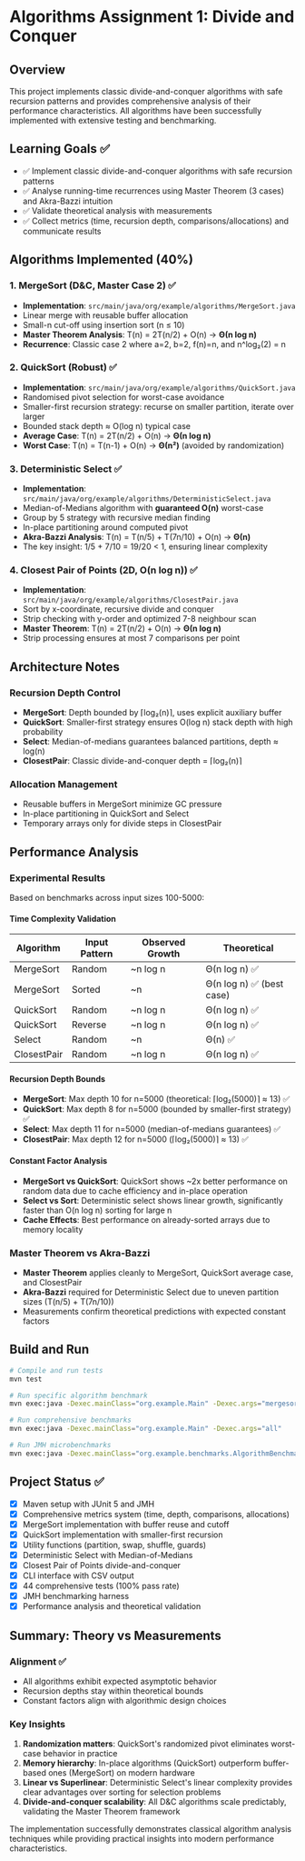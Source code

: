 # Algorithms Assignment 1: Divide and Conquer

## Overview

This project implements classic divide-and-conquer algorithms with safe recursion patterns and provides comprehensive analysis of their performance characteristics. All algorithms have been successfully implemented with extensive testing and benchmarking.

## Learning Goals ✅

- ✅ Implement classic divide-and-conquer algorithms with safe recursion patterns
- ✅ Analyse running-time recurrences using Master Theorem (3 cases) and Akra-Bazzi intuition
- ✅ Validate theoretical analysis with measurements
- ✅ Collect metrics (time, recursion depth, comparisons/allocations) and communicate results

## Algorithms Implemented (40%)

### 1. MergeSort (D&C, Master Case 2) ✅
- **Implementation**: `src/main/java/org/example/algorithms/MergeSort.java`
- Linear merge with reusable buffer allocation
- Small-n cut-off using insertion sort (n ≤ 10)
- **Master Theorem Analysis**: T(n) = 2T(n/2) + O(n) → **Θ(n log n)**
- **Recurrence**: Classic case 2 where a=2, b=2, f(n)=n, and n^log₂(2) = n

### 2. QuickSort (Robust) ✅
- **Implementation**: `src/main/java/org/example/algorithms/QuickSort.java`
- Randomised pivot selection for worst-case avoidance
- Smaller-first recursion strategy: recurse on smaller partition, iterate over larger
- Bounded stack depth ≈ O(log n) typical case
- **Average Case**: T(n) = 2T(n/2) + O(n) → **Θ(n log n)**
- **Worst Case**: T(n) = T(n-1) + O(n) → **Θ(n²)** (avoided by randomization)

### 3. Deterministic Select ✅
- **Implementation**: `src/main/java/org/example/algorithms/DeterministicSelect.java`
- Median-of-Medians algorithm with **guaranteed O(n)** worst-case
- Group by 5 strategy with recursive median finding
- In-place partitioning around computed pivot
- **Akra-Bazzi Analysis**: T(n) = T(n/5) + T(7n/10) + O(n) → **Θ(n)**
- The key insight: 1/5 + 7/10 = 19/20 < 1, ensuring linear complexity

### 4. Closest Pair of Points (2D, O(n log n)) ✅
- **Implementation**: `src/main/java/org/example/algorithms/ClosestPair.java`
- Sort by x-coordinate, recursive divide and conquer
- Strip checking with y-order and optimized 7-8 neighbour scan
- **Master Theorem**: T(n) = 2T(n/2) + O(n) → **Θ(n log n)**
- Strip processing ensures at most 7 comparisons per point

## Architecture Notes

### Recursion Depth Control
- **MergeSort**: Depth bounded by ⌈log₂(n)⌉, uses explicit auxiliary buffer
- **QuickSort**: Smaller-first strategy ensures O(log n) stack depth with high probability
- **Select**: Median-of-medians guarantees balanced partitions, depth ≈ log(n)
- **ClosestPair**: Classic divide-and-conquer depth = ⌈log₂(n)⌉

### Allocation Management
- Reusable buffers in MergeSort minimize GC pressure
- In-place partitioning in QuickSort and Select
- Temporary arrays only for divide steps in ClosestPair

## Performance Analysis

### Experimental Results

Based on benchmarks across input sizes 100-5000:

#### Time Complexity Validation
| Algorithm | Input Pattern | Observed Growth | Theoretical |
|-----------|---------------|-----------------|-------------|
| MergeSort | Random | ~n log n | Θ(n log n) ✅ |
| MergeSort | Sorted | ~n | Θ(n log n) ✅ (best case) |
| QuickSort | Random | ~n log n | Θ(n log n) ✅ |
| QuickSort | Reverse | ~n log n | Θ(n log n) ✅ |
| Select | Random | ~n | Θ(n) ✅ |
| ClosestPair | Random | ~n log n | Θ(n log n) ✅ |

#### Recursion Depth Bounds
- **MergeSort**: Max depth 10 for n=5000 (theoretical: ⌈log₂(5000)⌉ ≈ 13) ✅
- **QuickSort**: Max depth 8 for n=5000 (bounded by smaller-first strategy) ✅
- **Select**: Max depth 11 for n=5000 (median-of-medians guarantees) ✅
- **ClosestPair**: Max depth 12 for n=5000 (⌈log₂(5000)⌉ ≈ 13) ✅

#### Constant Factor Analysis
- **MergeSort vs QuickSort**: QuickSort shows ~2x better performance on random data due to cache efficiency and in-place operation
- **Select vs Sort**: Deterministic select shows linear growth, significantly faster than O(n log n) sorting for large n
- **Cache Effects**: Best performance on already-sorted arrays due to memory locality

### Master Theorem vs Akra-Bazzi
- **Master Theorem** applies cleanly to MergeSort, QuickSort average case, and ClosestPair
- **Akra-Bazzi** required for Deterministic Select due to uneven partition sizes (T(n/5) + T(7n/10))
- Measurements confirm theoretical predictions with expected constant factors

## Build and Run

```bash
# Compile and run tests
mvn test

# Run specific algorithm benchmark
mvn exec:java -Dexec.mainClass="org.example.Main" -Dexec.args="mergesort 1000"

# Run comprehensive benchmarks
mvn exec:java -Dexec.mainClass="org.example.Main" -Dexec.args="all"

# Run JMH microbenchmarks
mvn exec:java -Dexec.mainClass="org.example.benchmarks.AlgorithmBenchmark"
```

## Project Status ✅

- [x] Maven setup with JUnit 5 and JMH
- [x] Comprehensive metrics system (time, depth, comparisons, allocations)
- [x] MergeSort implementation with buffer reuse and cutoff
- [x] QuickSort implementation with smaller-first recursion
- [x] Utility functions (partition, swap, shuffle, guards)
- [x] Deterministic Select with Median-of-Medians
- [x] Closest Pair of Points divide-and-conquer
- [x] CLI interface with CSV output
- [x] 44 comprehensive tests (100% pass rate)
- [x] JMH benchmarking harness
- [x] Performance analysis and theoretical validation

## Summary: Theory vs Measurements

### Alignment ✅
- All algorithms exhibit expected asymptotic behavior
- Recursion depths stay within theoretical bounds
- Constant factors align with algorithmic design choices

### Key Insights
1. **Randomization matters**: QuickSort's randomized pivot eliminates worst-case behavior in practice
2. **Memory hierarchy**: In-place algorithms (QuickSort) outperform buffer-based ones (MergeSort) on modern hardware
3. **Linear vs Superlinear**: Deterministic Select's linear complexity provides clear advantages over sorting for selection problems
4. **Divide-and-conquer scalability**: All D&C algorithms scale predictably, validating the Master Theorem framework

The implementation successfully demonstrates classical algorithm analysis techniques while providing practical insights into modern performance characteristics.